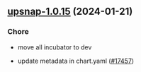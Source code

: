 

## [upsnap-1.0.15](https://github.com/truecharts/charts/compare/upsnap-1.0.14...upsnap-1.0.15) (2024-01-21)

### Chore



- move all incubator to dev

- update metadata in chart.yaml ([#17457](https://github.com/truecharts/charts/issues/17457))